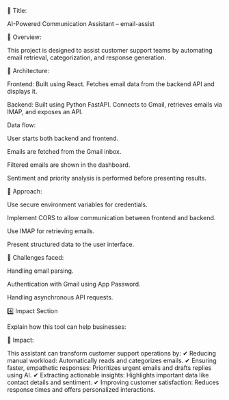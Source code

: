 📘 Title:

AI-Powered Communication Assistant – email-assist

📘 Overview:

This project is designed to assist customer support teams by automating email retrieval, categorization, and response generation.

📘 Architecture:

Frontend: Built using React. Fetches email data from the backend API and displays it.

Backend: Built using Python FastAPI. Connects to Gmail, retrieves emails via IMAP, and exposes an API.

Data flow:

User starts both backend and frontend.

Emails are fetched from the Gmail inbox.

Filtered emails are shown in the dashboard.

Sentiment and priority analysis is performed before presenting results.

📘 Approach:

Use secure environment variables for credentials.

Implement CORS to allow communication between frontend and backend.

Use IMAP for retrieving emails.

Present structured data to the user interface.

📘 Challenges faced:

Handling email parsing.

Authentication with Gmail using App Password.

Handling asynchronous API requests.

4️⃣ Impact Section

Explain how this tool can help businesses:

📘 Impact:

This assistant can transform customer support operations by:
✔ Reducing manual workload: Automatically reads and categorizes emails.
✔ Ensuring faster, empathetic responses: Prioritizes urgent emails and drafts replies using AI.
✔ Extracting actionable insights: Highlights important data like contact details and sentiment.
✔ Improving customer satisfaction: Reduces response times and offers personalized interactions.
